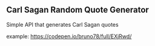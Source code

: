 ## Carl Sagan Random Quote Generator

Simple API that generates Carl Sagan quotes

example:
https://codepen.io/bruno78/full/EXjRwd/
